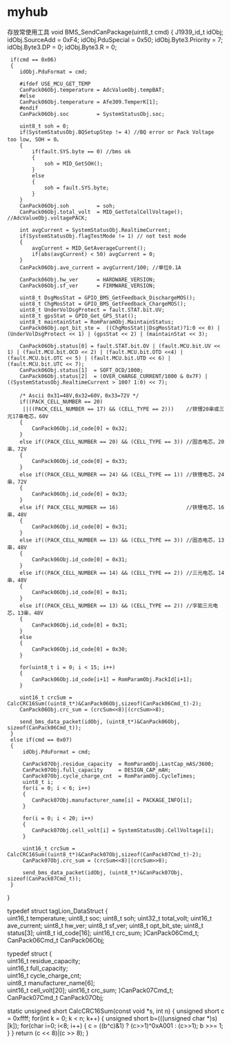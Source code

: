 # myhub
存放常使用工具
void BMS_SendCanPackage(uint8_t cmd)
{
	 J1939_id_t idObj;
	 idObj.SourceAdd = 0xF4;
	 idObj.PduSpecial =  0x50;
	 idObj.Byte3.Priority = 7;
	 idObj.Byte3.DP = 0;
	 idObj.Byte3.R = 0;
	
	 if(cmd == 0x06)
	 {
		idObj.PduFormat = cmd;
    		          
        #ifdef USE_MCU_GET_TEMP
        CanPack06Obj.temperature = AdcValueObj.tempBAT;
        #else
        CanPack06Obj.temperature = Afe309.TemperK[1];
        #endif
        CanPack06Obj.soc         = SystemStatusObj.soc;
         
        uint8_t soh = 0;
        if(SystemStatusObj.BQSetupStep != 4) //BQ error or Pack Voltage too low, SOH = 0。
        {
            if(fault.SYS.byte == 0) //bms ok
            {
                soh = MID_GetSOH();
            }
            else
            {
                soh = fault.SYS.byte;
            }
        }
        CanPack06Obj.soh         = soh;
        CanPack06Obj.total_volt  = MID_GetTotalCellVoltage(); //AdcValueObj.voltagePACK;
        
        int avgCurrent = SystemStatusObj.RealtimeCurrent;
        if(SystemStatusObj.flagTestMode != 1) // not test mode
        {
            avgCurrent = MID_GetAverageCurrent();
            if(abs(avgCurrent) < 50) avgCurrent = 0;
        }
        CanPack06Obj.ave_current = avgCurrent/100; //单位0.1A
         
        CanPack06Obj.hw_ver      = HARDWARE_VERSION;
        CanPack06Obj.sf_ver      = FIRMWARE_VERSION;
         
        uint8_t DsgMosStat = GPIO_BMS_GetFeedback_DischargeMOS();
        uint8_t ChgMosStat = GPIO_BMS_GetFeedback_ChargeMOS();
        uint8_t UnderVolDsgProtect = fault.STAT.bit.UV;
        uint8_t gpsStat = GPIO_Get_GPS_Stat();
        uint8_t maintainStat = RomParamObj.MaintainStatus;
        CanPack06Obj.opt_bit_ste =  ((ChgMosStat||DsgMosStat)?1:0 << 0) | (UnderVolDsgProtect << 1) | (gpsStat << 2) | (maintainStat << 3);

		CanPack06Obj.status[0] = fault.STAT.bit.OV | (fault.MCU.bit.UV << 1) | (fault.MCU.bit.OCD << 2) | (fault.MCU.bit.OTD <<4) | (fault.MCU.bit.OTC << 5) | (fault.MCU.bit.UTD << 6) | (fault.MCU.bit.UTC << 7);
        CanPack06Obj.status[1]  = SOFT_OCD/1000;
        CanPack06Obj.status[2]  = (OVER_CHARGE_CURRENT/1000 & 0x7F) | ((SystemStatusObj.RealtimeCurrent > 100? 1:0) << 7);
        
        /* Ascii 0x31=48V,0x32=60V，0x33=72V */
        if((PACK_CELL_NUMBER == 20)
         ||((PACK_CELL_NUMBER == 17) && (CELL_TYPE == 2)))    //铁锂20串或三元17串电芯，60V
        {
            CanPack06Obj.id_code[0] = 0x32;
        }
        else if((PACK_CELL_NUMBER == 20) && (CELL_TYPE == 3)) //固态电芯，20串，72V 
        {
            CanPack06Obj.id_code[0] = 0x33;
        }
        else if((PACK_CELL_NUMBER == 24) && (CELL_TYPE == 1)) //铁锂电芯，24串，72V
        {
            CanPack06Obj.id_code[0] = 0x33;
        }
        else if( PACK_CELL_NUMBER == 16)                      //铁锂电芯，16串，48V
        {
            CanPack06Obj.id_code[0] = 0x31;
        }
        else if((PACK_CELL_NUMBER == 13) && (CELL_TYPE == 3)) //固态电芯，13串，48V 
        {
            CanPack06Obj.id_code[0] = 0x31;
        }
        else if((PACK_CELL_NUMBER == 14) && (CELL_TYPE == 2)) //三元电芯，14串，48V 
        {
            CanPack06Obj.id_code[0] = 0x31;
        }
        else if((PACK_CELL_NUMBER == 13) && (CELL_TYPE == 2)) //孚能三元电芯，13串，48V 
        {
            CanPack06Obj.id_code[0] = 0x31;
        }
        else
        {
            CanPack06Obj.id_code[0] = 0x30;
        }
        
        for(uint8_t i = 0; i < 15; i++)
        {
            CanPack06Obj.id_code[i+1] = RomParamObj.PackId[i+1];
        }
				
        uint16_t crcSum = CalcCRC16Sum((uint8_t*)&CanPack06Obj,sizeof(CanPack06Cmd_t)-2);
        CanPack06Obj.crc_sum = (crcSum<<8)|(crcSum>>8);
				
        send_bms_data_packet(idObj, (uint8_t*)&CanPack06Obj, sizeof(CanPack06Cmd_t));				
	 }
	 else if(cmd == 0x07)
	 {
         idObj.PduFormat = cmd;

         CanPack07Obj.residue_capacity  = RomParamObj.LastCap_mAS/3600;
         CanPack07Obj.full_capacity     = DESIGN_CAP_mAH;
         CanPack07Obj.cycle_charge_cnt  = RomParamObj.CycleTimes;
         uint8_t i;
         for(i = 0; i < 6; i++)
         {
            CanPack07Obj.manufacturer_name[i] = PACKAGE_INFO[i];
         }
         
         for(i = 0; i < 20; i++)
         {
            CanPack07Obj.cell_volt[i] = SystemStatusObj.CellVoltage[i];
         }
         
         uint16_t crcSum = CalcCRC16Sum((uint8_t*)&CanPack07Obj,sizeof(CanPack07Cmd_t)-2);
         CanPack07Obj.crc_sum = (crcSum<<8)|(crcSum>>8);

         send_bms_data_packet(idObj, (uint8_t*)&CanPack07Obj, sizeof(CanPack07Cmd_t));
	 }
}



typedef struct tagLion_DataStruct
{       
    uint16_t temperature;
    uint8_t  soc;
    uint8_t  soh;
    uint32_t total_volt;
    uint16_t ave_current;
    uint8_t hw_ver;
    uint8_t sf_ver;
    uint8_t opt_bit_ste;
    uint8_t status[3];
    uint8_t id_code[16];
    uint16_t  crc_sum;
}CanPack06Cmd_t;
CanPack06Cmd_t CanPack06Obj;

typedef struct
{       
    uint16_t residue_capacity;            
    uint16_t full_capacity;               
    uint16_t cycle_charge_cnt;            
    uint8_t manufacturer_name[6];         
    uint16_t cell_volt[20];
    uint16_t  crc_sum;
}CanPack07Cmd_t;
CanPack07Cmd_t CanPack07Obj;


static unsigned short CalcCRC16Sum(const void *s, int n) 
{ 
	 unsigned short c = 0xffff; 
	 for(int k = 0; k < n; k++) 
	 { 
		 unsigned short b=(((unsigned char *)s)[k]); 
		 for(char i=0; i<8; i++) 
		 { 
			 c = ((b^c)&1) ? (c>>1)^0xA001 : (c>>1); 
			 b >>= 1;
		 } 
	 }
	 return (c << 8)|(c >> 8);
}
